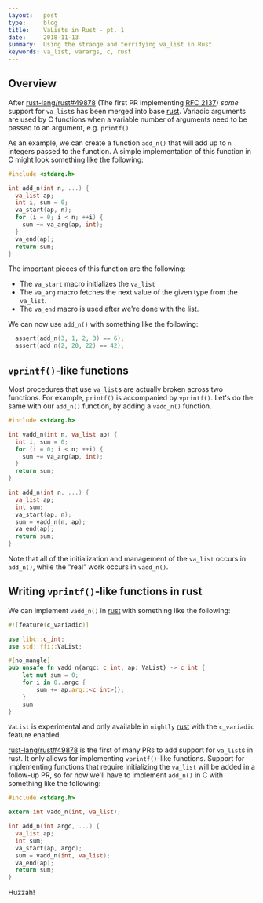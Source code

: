 ```yaml
---
layout:   post
type:     blog
title:    VaLists in Rust - pt. 1
date:     2018-11-13
summary:  Using the strange and terrifying va_list in Rust
keywords: va_list, varargs, c, rust
---
```


## Overview

After [rust-lang/rust#49878] (The first PR implementing [RFC 2137])
*some* support for `va_list`s has been merged into base [rust].
Variadic arguments are used by C functions when a variable number
of arguments need to be passed to an argument, e.g. `printf()`.

As an example, we can create a function `add_n()` that will add up
to `n` integers passed to the function. A simple implementation of
this function in C might look something like the following:

```c
#include <stdarg.h>

int add_n(int n, ...) {
  va_list ap;
  int i, sum = 0;
  va_start(ap, n);
  for (i = 0; i < n; ++i) {
    sum += va_arg(ap, int);
  }
  va_end(ap);
  return sum;
}
```

The important pieces of this function are the following:

 - The `va_start` macro initializes the `va_list`
 - The `va_arg` macro fetches the next value of
   the given type from the `va_list`.
 - The `va_end` macro is used after we're done
   with the list.

We can now use `add_n()` with something like the following:

```c
  assert(add_n(3, 1, 2, 3) == 6);
  assert(add_n(2, 20, 22) == 42);
```

## `vprintf()`-like functions

Most procedures that use `va_list`s are actually broken across two
functions. For example, `printf()` is accompanied by `vprintf()`.
Let's do the same with our `add_n()` function, by adding a `vadd_n()`
function.

```c
#include <stdarg.h>

int vadd_n(int n, va_list ap) {
  int i, sum = 0;
  for (i = 0; i < n; ++i) {
    sum += va_arg(ap, int);
  }
  return sum;
}

int add_n(int n, ...) {
  va_list ap;
  int sum;
  va_start(ap, n);
  sum = vadd_n(n, ap);
  va_end(ap);
  return sum;
}
```

Note that all of the initialization and management of the `va_list`
occurs in `add_n()`, while the "real" work occurs in `vadd_n()`.

## Writing `vprintf()`-like functions in rust

We can implement `vadd_n()` in [rust] with something like the following:

```rust
#![feature(c_variadic)]

use libc::c_int;
use std::ffi::VaList;

#[no_mangle]
pub unsafe fn vadd_n(argc: c_int, ap: VaList) -> c_int {
    let mut sum = 0;
    for i in 0..argc {
        sum += ap.arg::<c_int>();
    }
    sum
}
```

`VaList` is experimental and only available in `nightly` [rust] with the `c_variadic`
feature enabled.

[rust-lang/rust#49878] is the first of many PRs to add support for `va_list`s in rust.
It only allows for implementing `vprintf()`-like functions. Support for implementing
functions that require initializing the `va_list` will be added in a follow-up
PR, so for now we'll have to implement `add_n()` in C with something like the following:

```c
#include <stdarg.h>

extern int vadd_n(int, va_list);

int add_n(int argc, ...) {
  va_list ap;
  int sum;
  va_start(ap, argc);
  sum = vadd_n(int, va_list);
  va_end(ap);
  return sum;
}
```

Huzzah!

[RFC 2137]: https://github.com/rust-lang/rfcs/pull/2137
[rust]: https://rust-lang.org
[rust-lang/rust#49878]: https://github.com/rust-lang/rust/pull/49878
